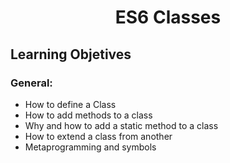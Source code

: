 <h1 align="center">ES6 Classes</h1>

## Learning Objetives

### General:
* How to define a Class
* How to add methods to a class
* Why and how to add a static method to a class
* How to extend a class from another
* Metaprogramming and symbols